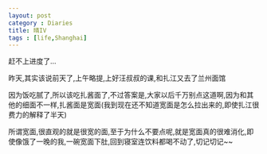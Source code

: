 ```yaml
---
layout: post
category : Diaries
title: 晴IV
tags : [life,Shanghai]
---
```



赶不上进度了...
 
昨天,其实该说前天了,上午略提,上好汪叔叔的课,和扎江又去了兰州面馆
 
因为饭吃腻了,所以该吃扎酱面了,不过答案是,大家以后千万别点这道啊,因为和其他的细面不一样,扎酱面是宽面(我到现在还不知道宽面是怎么拉出来的,即使扎江很费力的解释了半天)
 
所谓宽面,很直观的就是很宽的面,至于为什么不要点呢,就是宽面真的很难消化,即使像饿了一晚的我,一碗宽面下肚,回到寝室连饮料都喝不动了,切记切记~~